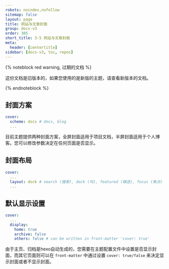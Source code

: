 ```yaml
---
robots: noindex,nofollow
sitemap: false
layout: page
title: 网站与文章封面
group: docs-v3
order: 305
short_title: 3-5 网站与文章封面
meta:
  header: [centertitle]
sidebar: [docs-v3, toc, repos]
---
```


{% noteblock red warning, 过期的文档 %}

这份文档是旧版本的，如果您使用的是新版的主题，请查看新版本的文档。

{% endnoteblock %}

## 封面方案

```yaml blog/_config.volantis.yml
cover:
  scheme: docs # docs, blog
  ...
```

目前主题提供两种封面方案，全屏封面适用于项目文档，半屏封面适用于个人博客。您可以修改参数决定在任何页面是否显示。

## 封面布局

```yaml blog/_config.volantis.yml
cover:
  ...
  layout: dock # search (搜索), dock (坞), featured (精选), focus (焦点)
  ...
```


## 默认显示设置

```yaml blog/_config.volantis.yml
cover:
  ...
  display:
    home: true
    archive: false
    others: false # can be written in front-matter 'cover: true'
```

由于主页、归档是hexo自动生成的，您需要在主题配置文件中设置是否显示封面，而其它页面则可以在 `front-matter` 中通过设置 `cover: true/false` 来决定显示封面或者不显示封面。
